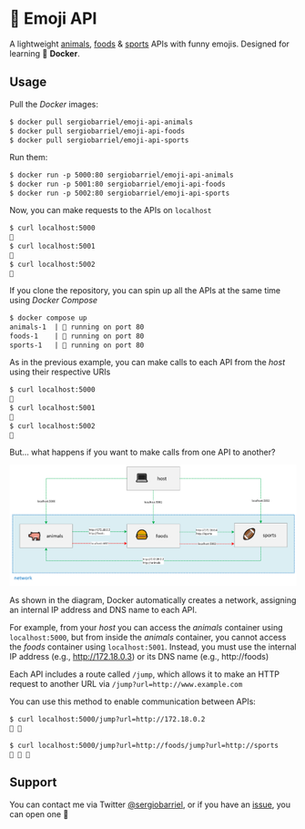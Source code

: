# 🐒 Emoji API

A lightweight [animals](https://hub.docker.com/repository/docker/sergiobarriel/emoji-api-animals/general), [foods](https://hub.docker.com/repository/docker/sergiobarriel/emoji-api-foods/general) & [sports](https://hub.docker.com/repository/docker/sergiobarriel/emoji-api-sports/general) APIs with funny emojis. Designed for learning 🐋 **Docker**.

## Usage

Pull the *Docker* images:

```shell
$ docker pull sergiobarriel/emoji-api-animals
$ docker pull sergiobarriel/emoji-api-foods
$ docker pull sergiobarriel/emoji-api-sports
```

Run them:

```shell
$ docker run -p 5000:80 sergiobarriel/emoji-api-animals
$ docker run -p 5001:80 sergiobarriel/emoji-api-foods
$ docker run -p 5002:80 sergiobarriel/emoji-api-sports
```

Now, you can make requests to the APIs on `localhost`

```shell
$ curl localhost:5000
🐖
$ curl localhost:5001
🍔
$ curl localhost:5002
🏈
```

If you clone the repository, you can spin up all the APIs at the same time using *Docker Compose*

```shell
$ docker compose up
animals-1  | 🐖 running on port 80
foods-1    | 🍔 running on port 80
sports-1   | 🏈 running on port 80
```

As in the previous example, you can make calls to each API from the *host* using their respective URIs

```shell
$ curl localhost:5000
🐖
$ curl localhost:5001
🍔
$ curl localhost:5002
🏈
```

But... what happens if you want to make calls from one API to another?

![Docker Network](img/docker%20network.png)

As shown in the diagram, Docker automatically creates a network, assigning an internal IP address and DNS name to each API.

For example, from your *host* you can access the *animals* container using `localhost:5000`, but from inside the *animals* container, you cannot access the *foods* container using `localhost:5001`. Instead, you must use the internal IP address (e.g., http://172.18.0.3) or its DNS name (e.g., http://foods)

Each API includes a route called `/jump`, which allows it to make an HTTP request to another URL via `/jump?url=http://www.example.com`

You can use this method to enable communication between APIs:

```shell
$ curl localhost:5000/jump?url=http://172.18.0.2
🐖 🐖 
```

```shell
$ curl localhost:5000/jump?url=http://foods/jump?url=http://sports
🐖 🍔 🏈
```

## Support

You can contact me via Twitter [@sergiobarriel](https://twitter.com/sergiobarriel), or if you have an [issue](https://github.com/sergiobarriel/emoji-api/issues), you can open one 🙂
